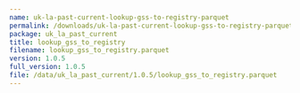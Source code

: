 ```yaml
---
name: uk-la-past-current-lookup-gss-to-registry-parquet
permalink: /downloads/uk-la-past-current-lookup-gss-to-registry-parquet/1_0_5
package: uk_la_past_current
title: lookup_gss_to_registry
filename: lookup_gss_to_registry.parquet
version: 1.0.5
full_version: 1.0.5
file: /data/uk_la_past_current/1.0.5/lookup_gss_to_registry.parquet
---
```

